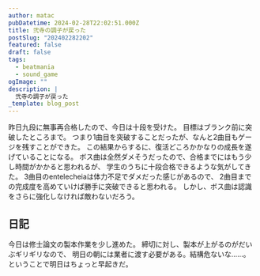 ```yaml
---
author: matac
pubDatetime: 2024-02-28T22:02:51.000Z
title: 弐寺の調子が戻った
postSlug: "202402282202"
featured: false
draft: false
tags:
  - beatmania
  - sound_game
ogImage: ""
description: |
  弐寺の調子が戻った
_template: blog_post
---
```


昨日九段に無事再合格したので、今日は十段を受けた。
目標はブランク前に突破したところまで。
つまり1曲目を突破することだったが、なんと2曲目もゲージを残すことができた。
この結果からするに、復活どころかかなりの成長を遂げていることになる。
ボス曲は全然ダメそうだったので、合格までにはもう少し時間がかかると思われるが、
学生のうちに十段合格できるような気がしてきた。
3曲目のentelecheiaは体力不足でダメだった感じがあるので、
2曲目までの完成度を高めていけば勝手に突破できると思われる。
しかし、ボス曲は認識をさらに強化しなければ敵わないだろう。

## 日記

今日は修士論文の製本作業を少し進めた。
締切に対し、製本が上がるのがだいぶギリギリなので、
明日の朝には業者に渡す必要がある。結構危ないな......。
ということで明日はちょっと早起きだ。
